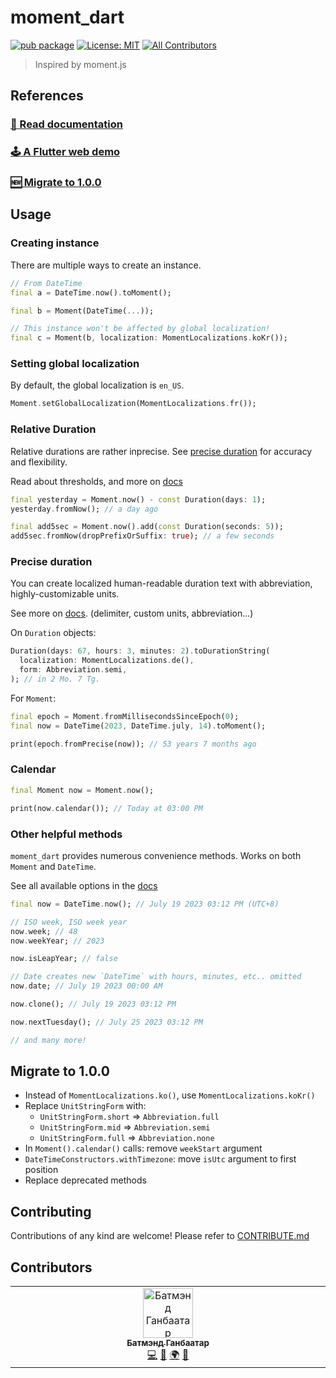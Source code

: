 # moment_dart

[![pub package](https://img.shields.io/pub/v/moment_dart.svg)](https://pub.dartlang.org/packages/moment_dart)
[![License: MIT](https://img.shields.io/badge/license-MIT-blue.svg)](https://opensource.org/licenses/MIT)
[![All Contributors](https://img.shields.io/github/all-contributors/sadespresso/moment_dart?color=ae00ff)](#contributors)

> Inspired by moment.js

## References

### [📖 Read documentation](https://dev.gege.mn/moment_dart_docs)

### [🕹️ A Flutter web demo](https://dev.gege.mn/moment_dart_demo/#/)

### [🆕 Migrate to 1.0.0](#migrate-to-100)

## Usage

### Creating instance

There are multiple ways to create an instance.

```dart
// From DateTime
final a = DateTime.now().toMoment();

final b = Moment(DateTime(...));

// This instance won't be affected by global localization!
final c = Moment(b, localization: MomentLocalizations.koKr());
```

### Setting global localization

By default, the global localization is `en_US`.

```dart
Moment.setGlobalLocalization(MomentLocalizations.fr());
```

### Relative Duration

Relative durations are rather inprecise. See [precise duration](#precise-duration)
for accuracy and flexibility.

Read about thresholds, and more on [docs](https://dev.gege.mn/moment_dart_docs/duration)

```dart
final yesterday = Moment.now() - const Duration(days: 1);
yesterday.fromNow(); // a day ago

final add5sec = Moment.now().add(const Duration(seconds: 5));
add5sec.fromNow(dropPrefixOrSuffix: true); // a few seconds
```

### Precise duration

You can create localized human-readable duration text with
abbreviation, highly-customizable units.

See more on [docs](https://dev.gege.mn/moment_dart_docs/duration/precise).
(delimiter, custom units, abbreviation...)

On `Duration` objects:

```dart
Duration(days: 67, hours: 3, minutes: 2).toDurationString(
  localization: MomentLocalizations.de(),
  form: Abbreviation.semi,
); // in 2 Mo. 7 Tg.
```

For `Moment`:

```dart
final epoch = Moment.fromMillisecondsSinceEpoch(0);
final now = DateTime(2023, DateTime.july, 14).toMoment();

print(epoch.fromPrecise(now)); // 53 years 7 months ago
```

### Calendar

```dart
final Moment now = Moment.now();

print(now.calendar()); // Today at 03:00 PM
```

### Other helpful methods

`moment_dart` provides numerous convenience methods. Works on both `Moment` and `DateTime`.

See all available options in the [docs](https://dev.gege.mn/moment_dart_docs/extension/)

```dart
final now = DateTime.now(); // July 19 2023 03:12 PM (UTC+8)

// ISO week, ISO week year
now.week; // 48
now.weekYear; // 2023

now.isLeapYear; // false

// Date creates new `DateTime` with hours, minutes, etc.. omitted
now.date; // July 19 2023 00:00 AM

now.clone(); // July 19 2023 03:12 PM

now.nextTuesday(); // July 25 2023 03:12 PM

// and many more!
```

## Migrate to 1.0.0

* Instead of `MomentLocalizations.ko()`, use `MomentLocalizations.koKr()`
* Replace `UnitStringForm` with:
  * `UnitStringForm.short` => `Abbreviation.full`
  * `UnitStringForm.mid` => `Abbreviation.semi`
  * `UnitStringForm.full` => `Abbreviation.none`
* In `Moment().calendar()` calls: remove `weekStart` argument
* `DateTimeConstructors.withTimezone`: move `isUtc` argument to first position
* Replace deprecated methods

## Contributing

Contributions of any kind are welcome! Please refer to [CONTRIBUTE.md](CONTRIBUTE.md)

## Contributors

<!-- ALL-CONTRIBUTORS-LIST:START - Do not remove or modify this section -->
<!-- prettier-ignore-start -->
<!-- markdownlint-disable -->
<table>
  <tbody>
    <tr>
      <td align="center" valign="top" width="14.28%"><a href="https://github.com/sadespresso"><img src="https://avatars.githubusercontent.com/u/51638223?v=4?s=80" width="80px;" alt="Батмэнд Ганбаатар"/><br /><sub><b>Батмэнд Ганбаатар</b></sub></a><br /><a href="https://github.com/sadespresso/moment_dart/commits?author=sadespresso" title="Code">💻</a> <a href="#maintenance-sadespresso" title="Maintenance">🚧</a> <a href="#translation-sadespresso" title="Translation">🌍</a> <a href="https://github.com/sadespresso/moment_dart/commits?author=sadespresso" title="Documentation">📖</a></td>
    </tr>
  </tbody>
</table>

<!-- markdownlint-restore -->
<!-- prettier-ignore-end -->

<!-- ALL-CONTRIBUTORS-LIST:END -->
